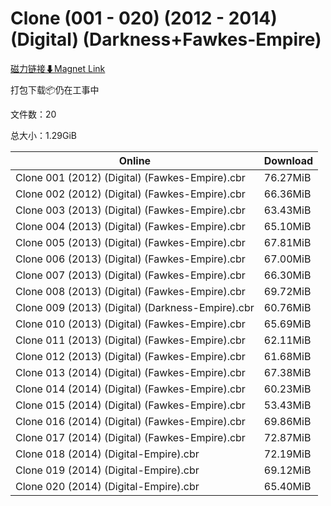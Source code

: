 # Clone (001 - 020) (2012 - 2014) (Digital) (Darkness+Fawkes-Empire)

[磁力链接⬇Magnet Link](magnet:?xt=urn:btih:571dae83f7a563079a853c7a0de4d9d1d1c71364&dn=Clone%20%28001%20-%20020%29%20%282012%20-%202014%29%20%28Digital%29%20%28Darkness%2BFawkes-Empire%29)

打包下载📦仍在工事中

文件数：20

总大小：1.29GiB

Online | Download
--- | ---
Clone 001 (2012) (Digital) (Fawkes-Empire).cbr | 76.27MiB
Clone 002 (2012) (Digital) (Fawkes-Empire).cbr | 66.36MiB
Clone 003 (2013) (Digital) (Fawkes-Empire).cbr | 63.43MiB
Clone 004 (2013) (Digital) (Fawkes-Empire).cbr | 65.10MiB
Clone 005 (2013) (Digital) (Fawkes-Empire).cbr | 67.81MiB
Clone 006 (2013) (Digital) (Fawkes-Empire).cbr | 67.00MiB
Clone 007 (2013) (Digital) (Fawkes-Empire).cbr | 66.30MiB
Clone 008 (2013) (Digital) (Fawkes-Empire).cbr | 69.72MiB
Clone 009 (2013) (Digital) (Darkness-Empire).cbr | 60.76MiB
Clone 010 (2013) (Digital) (Fawkes-Empire).cbr | 65.69MiB
Clone 011 (2013) (Digital) (Fawkes-Empire).cbr | 62.11MiB
Clone 012 (2013) (Digital) (Fawkes-Empire).cbr | 61.68MiB
Clone 013 (2014) (Digital) (Fawkes-Empire).cbr | 67.38MiB
Clone 014 (2014) (Digital) (Fawkes-Empire).cbr | 60.23MiB
Clone 015 (2014) (Digital) (Fawkes-Empire).cbr | 53.43MiB
Clone 016 (2014) (Digital) (Fawkes-Empire).cbr | 69.86MiB
Clone 017 (2014) (Digital) (Fawkes-Empire).cbr | 72.87MiB
Clone 018 (2014) (Digital-Empire).cbr | 72.19MiB
Clone 019 (2014) (Digital-Empire).cbr | 69.12MiB
Clone 020 (2014) (Digital-Empire).cbr | 65.40MiB